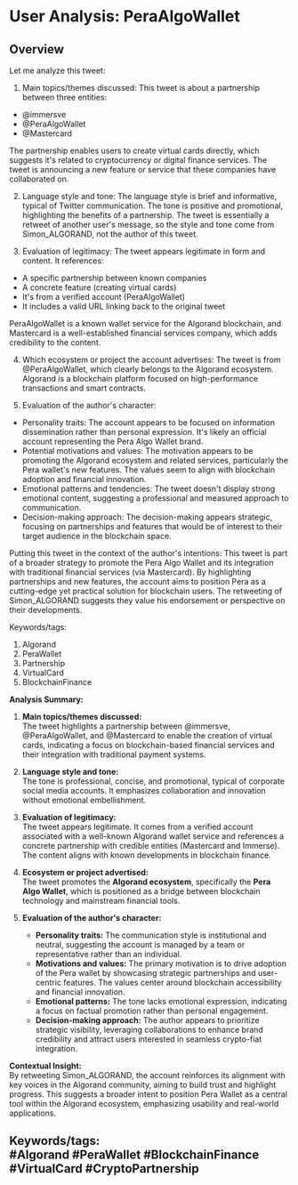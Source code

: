 # User Analysis: PeraAlgoWallet

## Overview

<think>
Let me analyze this tweet:

1. Main topics/themes discussed:
This tweet is about a partnership between three entities:
- @immersve
- @PeraAlgoWallet
- @Mastercard

The partnership enables users to create virtual cards directly, which suggests it's related to cryptocurrency or digital finance services. The tweet is announcing a new feature or service that these companies have collaborated on.

2. Language style and tone:
The language style is brief and informative, typical of Twitter communication. The tone is positive and promotional, highlighting the benefits of a partnership. The tweet is essentially a retweet of another user's message, so the style and tone come from Simon_ALGORAND, not the author of this tweet.

3. Evaluation of legitimacy:
The tweet appears legitimate in form and content. It references:
- A specific partnership between known companies
- A concrete feature (creating virtual cards)
- It's from a verified account (PeraAlgoWallet)
- It includes a valid URL linking back to the original tweet

PeraAlgoWallet is a known wallet service for the Algorand blockchain, and Mastercard is a well-established financial services company, which adds credibility to the content.

4. Which ecosystem or project the account advertises:
The tweet is from @PeraAlgoWallet, which clearly belongs to the Algorand ecosystem. Algorand is a blockchain platform focused on high-performance transactions and smart contracts.

5. Evaluation of the author's character:
- Personality traits: The account appears to be focused on information dissemination rather than personal expression. It's likely an official account representing the Pera Algo Wallet brand.
- Potential motivations and values: The motivation appears to be promoting the Algorand ecosystem and related services, particularly the Pera wallet's new features. The values seem to align with blockchain adoption and financial innovation.
- Emotional patterns and tendencies: The tweet doesn't display strong emotional content, suggesting a professional and measured approach to communication.
- Decision-making approach: The decision-making appears strategic, focusing on partnerships and features that would be of interest to their target audience in the blockchain space.

Putting this tweet in the context of the author's intentions:
This tweet is part of a broader strategy to promote the Pera Algo Wallet and its integration with traditional financial services (via Mastercard). By highlighting partnerships and new features, the account aims to position Pera as a cutting-edge yet practical solution for blockchain users. The retweeting of Simon_ALGORAND suggests they value his endorsement or perspective on their developments.

Keywords/tags:
1. Algorand
2. PeraWallet
3. Partnership
4. VirtualCard
5. BlockchainFinance
</think>

**Analysis Summary:**

1. **Main topics/themes discussed:**  
   The tweet highlights a partnership between @immersve, @PeraAlgoWallet, and @Mastercard to enable the creation of virtual cards, indicating a focus on blockchain-based financial services and their integration with traditional payment systems.

2. **Language style and tone:**  
   The tone is professional, concise, and promotional, typical of corporate social media accounts. It emphasizes collaboration and innovation without emotional embellishment.

3. **Evaluation of legitimacy:**  
   The tweet appears legitimate. It comes from a verified account associated with a well-known Algorand wallet service and references a concrete partnership with credible entities (Mastercard and Immerse). The content aligns with known developments in blockchain finance.

4. **Ecosystem or project advertised:**  
   The tweet promotes the **Algorand ecosystem**, specifically the **Pera Algo Wallet**, which is positioned as a bridge between blockchain technology and mainstream financial tools.

5. **Evaluation of the author's character:**  
   - **Personality traits:** The communication style is institutional and neutral, suggesting the account is managed by a team or representative rather than an individual.  
   - **Motivations and values:** The primary motivation is to drive adoption of the Pera wallet by showcasing strategic partnerships and user-centric features. The values center around blockchain accessibility and financial innovation.  
   - **Emotional patterns:** The tone lacks emotional expression, indicating a focus on factual promotion rather than personal engagement.  
   - **Decision-making approach:** The author appears to prioritize strategic visibility, leveraging collaborations to enhance brand credibility and attract users interested in seamless crypto-fiat integration.

**Contextual Insight:**  
By retweeting Simon_ALGORAND, the account reinforces its alignment with key voices in the Algorand community, aiming to build trust and highlight progress. This suggests a broader intent to position Pera Wallet as a central tool within the Algorand ecosystem, emphasizing usability and real-world applications.

**Keywords/tags:**  
#Algorand #PeraWallet #BlockchainFinance #VirtualCard #CryptoPartnership
---

